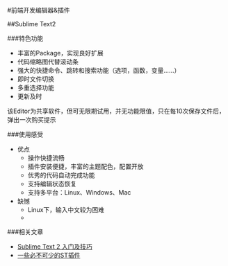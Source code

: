 #前端开发编辑器&插件

##Sublime Text2

###特色功能
- 丰富的Package，实现良好扩展
- 代码缩略图代替滚动条
- 强大的快捷命令、跳转和搜索功能（选项，函数，变量……）
- 即时文件切换
- 多重选择功能
- 更新及时

该Editor为共享软件，但可无限期试用，并无功能限值，只在每10次保存文件后，弹出一次购买提示

<!--
![即时文件切换](http://98.139.235.135/6089/6096939790_afbbabab3d_o.png)
-->

###使用感受
- 优点
	- 操作快捷流畅
	- 插件安装便捷，丰富的主题配色，配置开放
	- 优秀的代码自动完成功能
	- 支持编辑状态恢复
	- 支持多平台：Linux、Windows、Mac
- 缺憾
	- Linux下，输入中文较为困难
	- 

###相关文章

- [Sublime Text 2 入门及技巧](http://lucifr.com/2011/08/31/sublime-text-2-tricks-and-tips/)
- [一些必不可少的ST插件](http://www.qianduan.net/essential-to-sublime-the-text-2-plugins.html)